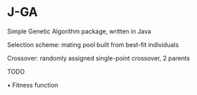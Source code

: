 # J-GA
Simple Genetic Algorithm package, written in Java

Selection scheme: mating pool built from best-fit individuals

Crossover: randomly assigned single-point crossover, 2 parents

TODO

• Fitness function
